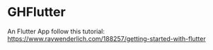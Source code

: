 # GHFlutter

An Flutter App follow this tutorial: https://www.raywenderlich.com/188257/getting-started-with-flutter
